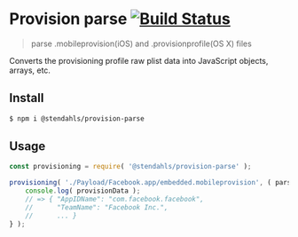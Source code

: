 # Provision parse [![Build Status](http://img.shields.io/travis/stendahls/provision-parse.svg?style=flat-square)](https://travis-ci.org/stendahls/provision-parse)
> parse .mobileprovision(iOS) and .provisionprofile(OS X) files

Converts the provisioning profile raw plist data into JavaScript objects, arrays, etc.

## Install

```sh
$ npm i @stendahls/provision-parse
```


## Usage

```js
const provisioning = require( '@stendahls/provision-parse' );

provisioning( './Payload/Facebook.app/embedded.mobileprovision', ( parseError, provisionData ) => {
    console.log( provisionData );
    // => { "AppIDName": "com.facebook.facebook",
    //      "TeamName": "Facebook Inc.",
    //      ... }
} );
```
